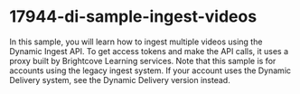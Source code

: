 # 17944-di-sample-ingest-videos
In this sample, you will learn how to ingest multiple videos using the Dynamic Ingest API. To get access tokens and make the API calls, it uses a proxy built by Brightcove Learning services.  Note that this sample is for accounts using the legacy ingest system. If your account uses the Dynamic Delivery system, see the Dynamic Delivery version instead.
